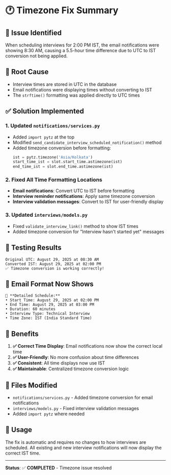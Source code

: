 # 🕐 Timezone Fix Summary

## 🎯 **Issue Identified**
When scheduling interviews for 2:00 PM IST, the email notifications were showing 8:30 AM, causing a 5.5-hour time difference due to UTC to IST conversion not being applied.

## 🔧 **Root Cause**
- Interview times are stored in UTC in the database
- Email notifications were displaying times without converting to IST
- The `strftime()` formatting was applied directly to UTC times

## ✅ **Solution Implemented**

### **1. Updated `notifications/services.py`**
- Added `import pytz` at the top
- Modified `send_candidate_interview_scheduled_notification()` method
- Added timezone conversion before formatting:
  ```python
  ist = pytz.timezone('Asia/Kolkata')
  start_time_ist = slot.start_time.astimezone(ist)
  end_time_ist = slot.end_time.astimezone(ist)
  ```

### **2. Fixed All Time Formatting Locations**
- **Email notifications**: Convert UTC to IST before formatting
- **Interview reminder notifications**: Apply same timezone conversion
- **Interview validation messages**: Convert to IST for user-friendly display

### **3. Updated `interviews/models.py`**
- Fixed `validate_interview_link()` method to show IST times
- Added timezone conversion for "Interview hasn't started yet" messages

## 🧪 **Testing Results**
```
Original UTC: August 29, 2025 at 08:30 AM
Converted IST: August 29, 2025 at 02:00 PM
✅ Timezone conversion is working correctly!
```

## 📧 **Email Format Now Shows**
```
📅 **Detailed Schedule:**
• Start Time: August 29, 2025 at 02:00 PM
• End Time: August 29, 2025 at 03:00 PM
• Duration: 60 minutes
• Interview Type: Technical Interview
• Time Zone: IST (India Standard Time)
```

## 🎉 **Benefits**
1. **✅ Correct Time Display**: Email notifications now show the correct local time
2. **✅ User-Friendly**: No more confusion about time differences
3. **✅ Consistent**: All time displays now use IST
4. **✅ Maintainable**: Centralized timezone conversion logic

## 🔄 **Files Modified**
- `notifications/services.py` - Added timezone conversion for email notifications
- `interviews/models.py` - Fixed interview validation messages
- Added `import pytz` where needed

## 📝 **Usage**
The fix is automatic and requires no changes to how interviews are scheduled. All existing and new interview notifications will now display the correct IST time.

---
**Status**: ✅ **COMPLETED** - Timezone issue resolved


